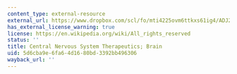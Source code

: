 ```yaml
---
content_type: external-resource
external_url: https://www.dropbox.com/scl/fo/mti4225ovm6ttkxs61ig4/ADJ2vqrtYXinh84Yk-cfMOc/Chapters/Chap%2017%20Central%20Nervous%20System%20Therapeutics%3B%20Brain?dl=0&rlkey=lk9sc8zmko2ozm8m59o8qza0y
has_external_license_warning: true
license: https://en.wikipedia.org/wiki/All_rights_reserved
status: ''
title: Central Nervous System Therapeutics; Brain
uid: 5d6cba9e-6fa6-4d16-80bd-3392bb496306
wayback_url: ''
---
```

